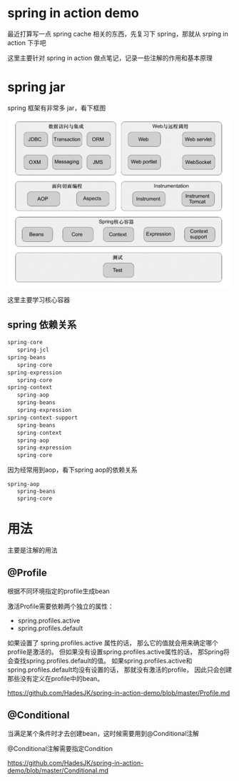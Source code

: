 # spring in action demo

最近打算写一点 spring cache 相关的东西，先复习下 spring，那就从 srping in action 下手吧

这里主要针对 spring in action 做点笔记，记录一些注解的作用和基本原理

# spring jar
spring 框架有非常多 jar，看下框图

![spring 框架](./img/spring_框架图.png)

这里主要学习核心容器

## spring 依赖关系

```java
spring-core
   spring-jcl
spring-beans
   spring-core
spring-expression
   spring-core
spring-context
   spring-aop
   spring-beans
   spring-expression
spring-context-support
   spring-beans
   spring-context
   spring-aop
   spring-expression
   spring-core
```

因为经常用到aop，看下spring aop的依赖关系

```
spring-aop
   spring-beans
   spring-core
```


# 用法

主要是注解的用法

## @Profile
根据不同环境指定的profile生成bean

激活Profile需要依赖两个独立的属性：

- spring.profiles.active
- spring.profiles.default

如果设置了 spring.profiles.active 属性的话， 那么它的值就会用来确定哪个profile是激活的。 
但如果没有设置spring.profiles.active属性的话， 那Spring将会查找spring.profiles.default的值。 
如果spring.profiles.active和spring.profiles.default均没有设置的话， 那就没有激活的profile， 因此只会创建那些没有定义在profile中的bean。

https://github.com/HadesJK/spring-in-action-demo/blob/master/Profile.md

## @Conditional

当满足某个条件时才去创建bean，这时候需要用到@Conditional注解

@Conditional注解需要指定Condition

https://github.com/HadesJK/spring-in-action-demo/blob/master/Conditional.md



